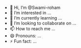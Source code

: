- 👋 Hi, I’m @Swami-roham
- 👀 I’m interested in ...
- 🌱 I’m currently learning ...
- 💞️ I’m looking to collaborate on ...
- 📫 How to reach me ...
- 😄 Pronouns: ...
- ⚡ Fun fact: ...

<!---
Swami-roham/Swami-roham is a ✨ special ✨ repository because its `README.md` (this file) appears on your GitHub profile.
You can click the Preview link to take a look at your changes.
--->
